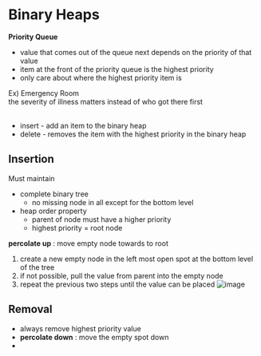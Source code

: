 # Binary Heaps
**Priority Queue**
- value that comes out of the queue next depends on the priority of that value
- item at the front of the priority queue is the highest priority
- only care about where the highest priority item is

Ex) Emergency Room<br>
  the severity of illness matters instead of who got there first
<br><br>

- insert - add an item to the binary heap
- delete - removes the item with the highest priority in the binary heap

## Insertion
Must maintain
- complete binary tree
  - no missing node in all except for the bottom level
- heap order property
  - parent of node must have a higher priority
  - highest priority = root node

**percolate up** : move empty node towards to root
1. create a new empty node in the left most open spot at the bottom level of the tree
2. if not possible, pull the value from parent into the empty node 
3. repeat the previous two steps until the value can be placed
![image](https://github.com/user-attachments/assets/2935b629-0676-4607-a4fe-bfbaa9cd0b6f)

## Removal
- always remove highest priority value
- **percolate down** : move the empty spot down
- 
